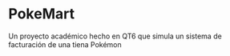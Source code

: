 # PokeMart
Un proyecto académico hecho en QT6 que simula un sistema de facturación de una tiena Pokémon
